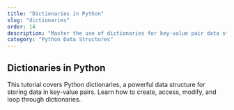 ```yaml
---
title: "Dictionaries in Python"
slug: "dictionaries"
order: 14
description: "Master the use of dictionaries for key-value pair data storage in Python."
category: "Python Data Structures"
---
```


## Dictionaries in Python

This tutorial covers Python dictionaries, a powerful data structure for storing data in key-value pairs. Learn how to create, access, modify, and loop through dictionaries.

